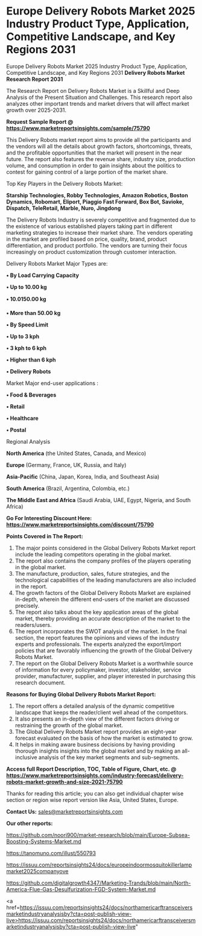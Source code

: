 # Europe Delivery Robots Market 2025 Industry Product Type, Application, Competitive Landscape, and Key Regions 2031
Europe Delivery Robots Market 2025 Industry Product Type, Application, Competitive Landscape, and Key Regions 2031
<strong>Delivery Robots Market Research Report 2031</strong>

The Research Report on Delivery Robots Market is a Skillful and Deep Analysis of the Present Situation and Challenges. This research report also analyzes other important trends and market drivers that will affect market growth over 2025-2031.

<strong>Request Sample Report @ <a href=https://www.marketreportsinsights.com/sample/75790>https://www.marketreportsinsights.com/sample/75790</a></strong>

This Delivery Robots market report aims to provide all the participants and the vendors will all the details about growth factors, shortcomings, threats, and the profitable opportunities that the market will present in the near future. The report also features the revenue share, industry size, production volume, and consumption in order to gain insights about the politics to contest for gaining control of a large portion of the market share.

Top Key Players in the Delivery Robots Market:

<strong>Starship Technologies, Robby Technologies, Amazon Robotics, Boston Dynamics, Robomart, Eliport, Piaggio Fast Forward, Box Bot, Savioke, Dispatch, TeleRetail, Marble, Nuro, Jingdong</strong>

The Delivery Robots Industry is severely competitive and fragmented due to the existence of various established players taking part in different marketing strategies to increase their market share. The vendors operating in the market are profiled based on price, quality, brand, product differentiation, and product portfolio. The vendors are turning their focus increasingly on product customization through customer interaction.

Delivery Robots Market Major Types are:

<strong>• By Load Carrying Capacity

• Up to 10.00 kg

• 10.0150.00 kg

• More than 50.00 kg

• By Speed Limit

• Up to 3 kph

• 3 kph to 6 kph

• Higher than 6 kph

• Delivery Robots</strong>

Market Major end-user applications :

<strong>• Food & Beverages

• Retail

• Healthcare

• Postal</strong>

Regional Analysis

</u><strong><b>North America</b></strong> (the United States, Canada, and Mexico)

<strong><b>Europe </b></strong>(Germany, France, UK, Russia, and Italy)

<strong><b>Asia-Pacific</b></strong> (China, Japan, Korea, India, and Southeast Asia)

<strong><b>South America</b></strong> (Brazil, Argentina, Colombia, etc.)

<strong><b>The Middle East and Africa</b></strong> (Saudi Arabia, UAE, Egypt, Nigeria, and South Africa)

<strong>Go For Interesting Discount Here: <a href=https://www.marketreportsinsights.com/discount/75790>https://www.marketreportsinsights.com/discount/75790</a></strong>

<strong>Points Covered in The Report:</strong>
<ol>
  <li>The major points considered in the Global Delivery Robots Market report include the leading competitors operating in the global market.</li>
  <li>The report also contains the company profiles of the players operating in the global market.</li>
  <li>The manufacture, production, sales, future strategies, and the technological capabilities of the leading manufacturers are also included in the report.</li>
  <li>The growth factors of the Global Delivery Robots Market are explained in-depth, wherein the different end-users of the market are discussed precisely.</li>
  <li>The report also talks about the key application areas of the global market, thereby providing an accurate description of the market to the readers/users.</li>
  <li>The report incorporates the SWOT analysis of the market. In the final section, the report features the opinions and views of the industry experts and professionals. The experts analyzed the export/import policies that are favorably influencing the growth of the Global Delivery Robots Market.</li>
  <li>The report on the Global Delivery Robots Market is a worthwhile source of information for every policymaker, investor, stakeholder, service provider, manufacturer, supplier, and player interested in purchasing this research document.</li>
</ol>
<strong>Reasons for Buying Global Delivery Robots Market Report:</strong>

<ol>
  <li>The report offers a detailed analysis of the dynamic competitive landscape that keeps the reader/client well ahead of the competitors.</li>
  <li>It also presents an in-depth view of the different factors driving or restraining the growth of the global market.</li>
  <li>The Global Delivery Robots Market report provides an eight-year forecast evaluated on the basis of how the market is estimated to grow.</li>
  <li>It helps in making aware business decisions by having providing thorough insights insights into the global market and by making an all-inclusive analysis of the key market segments and sub-segments.</li>
</ol>
<strong>Access full Report Description, TOC, Table of Figure, Chart, etc. @ <a href=https://www.marketreportsinsights.com/industry-forecast/delivery-robots-market-growth-and-size-2021-75790>https://www.marketreportsinsights.com/industry-forecast/delivery-robots-market-growth-and-size-2021-75790</a></strong>


Thanks for reading this article; you can also get individual chapter wise section or region wise report version like Asia, United States, Europe.

<strong>Contact Us:</strong>
sales@marketreportsinsights.com

<strong>Our other reports:</strong>

<a href=https://github.com/noori900/market-research/blob/main/Europe-Subsea-Boosting-Systems-Market.md>https://github.com/noori900/market-research/blob/main/Europe-Subsea-Boosting-Systems-Market.md</a>

<a href=https://tanomuno.com/illust/550793>https://tanomuno.com/illust/550793</a>

<a href=https://issuu.com/reportsinsights24/docs/europeindoormosquitokillerlampmarket2025companyove>https://issuu.com/reportsinsights24/docs/europeindoormosquitokillerlampmarket2025companyove</a>

<a href=https://github.com/digitalgrowth4347/Marketing-Trands/blob/main/North-America-Flue-Gas-Desulfurization-FGD-System-Market.md>https://github.com/digitalgrowth4347/Marketing-Trands/blob/main/North-America-Flue-Gas-Desulfurization-FGD-System-Market.md</a>

<a href=https://issuu.com/reportsinsights24/docs/northamericarftransceiversmarketindustryanalysisby?cta=post-publish-view-live>https://issuu.com/reportsinsights24/docs/northamericarftransceiversmarketindustryanalysisby?cta=post-publish-view-live</a>"
